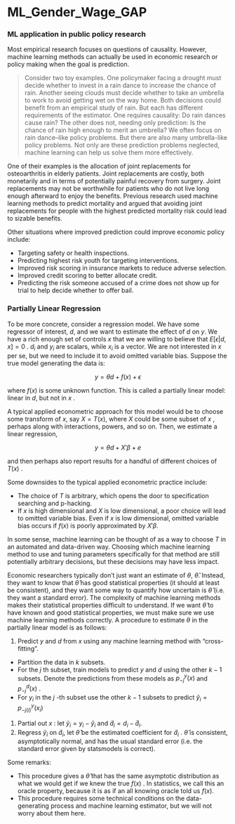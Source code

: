 # ML_Gender_Wage_GAP

### ML application in public policy research 

Most empirical research focuses on questions of
causality. However, machine learning methods can actually be used
in economic research or policy making when the goal is prediction.

> Consider two toy examples. One policymaker facing a drought must
decide whether to invest in a rain dance to increase the chance
of rain.  Another seeing clouds must decide whether to take an
umbrella to work to avoid getting wet on the way home. Both
decisions could benefit from an empirical study of rain. But each
has different requirements of the estimator. One requires
causality: Do rain dances cause rain? The other does not, needing
only prediction: Is the chance of rain high enough to merit an
umbrella?  We often focus on rain dance–like policy problems. But
there are also many umbrella-like policy problems.  Not only are
these prediction problems neglected, machine learning can help
us solve them more effectively.

One of their examples is the allocation of joint replacements for
osteoarthritis in elderly patients. Joint replacements are costly,
both monetarily and in terms of potentially painful recovery from
surgery. Joint replacements may not be worthwhile for patients who do
not live long enough afterward to enjoy the
benefits. Previous research used machine learning methods to
predict mortality and argued that avoiding joint replacements
for people with the highest predicted mortality risk could lead to
sizable benefits.

Other situations where improved prediction could improve economic
policy include:

- Targeting safety or health inspections.  
- Predicting highest risk youth for targeting interventions.  
- Improved risk scoring in insurance markets to reduce adverse
  selection.  
- Improved credit scoring to better allocate credit.  
- Predicting the risk someone accused of a crime does not show up for
  trial to help decide whether to offer bail.

### Partially Linear Regression

To be more concrete, consider a regression model.  We have some
regressor of interest, $d$, and we want to estimate the effect of $d$
on $y$. We have a rich enough set of controls $x$ that we are willing to
believe that $E[\epsilon|d,x] = 0$ . $d_i$ and $y_i$ are scalars, while
$x_i$ is a vector. We are not interested in $x$ per se, but we need to
include it to avoid omitted variable bias. Suppose the true model
generating the data is:

$$
y = \theta d + f(x) + \epsilon
$$

where $f(x)$ is some unknown function. This is called a
partially linear model: linear in $d$, but not in
$x$ .

A typical applied econometric approach for this model would
be to choose some transform of $x$, say $X = T(x)$, where $X$
could be some subset of $x$ , perhaps along with interactions, powers, and
so on. Then, we estimate a linear regression,

$$
y = \theta d + X'\beta + e
$$

and then perhaps also report results for a handful of different
choices of $T(x)$ .

Some downsides to the typical applied econometric practice
include:

- The choice of $T$ is arbitrary, which opens the door to specification
  searching and p-hacking.  
- If $x$ is high dimensional and $X$ is low dimensional, a poor
  choice will lead to omitted variable bias. Even if $x$ is low
  dimensional, omitted variable bias occurs if $f(x)$ is poorly approximated by $X'\beta$.  


In some sense, machine learning can be thought of as a way to
choose $T$ in an automated and data-driven way. Choosing which machine learning method
to use and tuning parameters specifically for that method are still potentially arbitrary
decisions, but these decisions may have less impact.

Economic researchers typically don’t just want an estimate of
$\theta$, $\hat{\theta}$. Instead, they want to know that
$\hat{\theta}$ has good statistical properties (it should at
least be consistent), and they want some way to quantify how uncertain is
$\hat{\theta}$ (i.e. they want a standard error). The complexity
of machine learning methods makes their statistical properties
difficult to understand. If we want $\hat{\theta}$ to have
known and good statistical properties, we must make sure we use machine
learning methods correctly.  A procedure to estimate
$\theta$ in the partially linear model is as follows:

1. Predict $y$ and $d$ from $x$ using any machine
  learning method with “cross-fitting”.  
  - Partition the data in $k$ subsets.  
  - For the $j$ th subset, train models to predict $y$ and $d$
    using the other $k-1$ subsets. Denote the predictions from
    these models as $p^y_{-j}(x)$ and  $p^d_{-j}(x)$ .  
  - For $y_i$ in the $j$ -th subset use the other
    $k-1$ subsets to predict $\hat{y}_i = p^y_{-j(i)}(x_i)$  
1. Partial out $x$ : let $\tilde{y}_i = y_i - \hat{y}_i$
  and $\tilde{d}_i = d_i - \hat{d}_i$.  
1. Regress $\tilde{y}_i$ on $\tilde{d}_i$, let
  $\hat{\theta}$ be the estimated coefficient for
  $\tilde{d}_i$ . $\hat{\theta}$ is consistent,
  asymptotically normal, and has the usual standard error (i.e. the
  standard error given by statsmodels is correct).  


Some remarks:

- This procedure gives a $\hat{\theta}$ that has the same
  asymptotic distribution as what we would get if we knew the true
  $f(x)$ . In statistics, we call this an oracle property,
  because it is as if an all knowing oracle told us $f(x)$.  
- This procedure requires some technical conditions on the data-generating
  process and machine learning estimator, but we will not worry about them here.  

